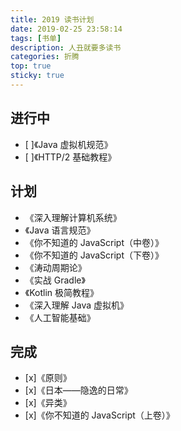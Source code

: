 ```yaml
---
title: 2019 读书计划
date: 2019-02-25 23:58:14
tags: [书单]
description: 人丑就要多读书
categories: 折腾
top: true
sticky: true
---
```


## 进行中

- [ ]《Java 虚拟机规范》
- [ ]《HTTP/2 基础教程》


## 计划

- 《深入理解计算机系统》
- 《Java 语言规范》
- 《你不知道的 JavaScript（中卷）》
- 《你不知道的 JavaScript（下卷）》
- 《涛动周期论》
- 《实战 Gradle》
- 《Kotlin 极简教程》
- 《深入理解 Java 虚拟机》
- 《人工智能基础》


## 完成

- [x]《原则》
- [x]《日本——隐逸的日常》
- [x]《异类》
- [x]《你不知道的 JavaScript（上卷）》
